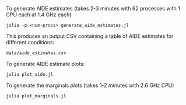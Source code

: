 To generate AIDE estimates (takes 2-3 minutes with 62 processes with 1 CPU each at 1.4 GHz each)
```
julia -p <num-procs> generate_aide_estimates.jl
```

This produces an output CSV containing a table of AIDE estimates for different conditions:
```
data/aide_estimates.csv
```

To generate AIDE estimate plots:
```
julia plot_aide.jl
```

To generate the marginals plots (takes 1-2 minutes with 2.6 GHz CPU)
```
julia plot_marginals.jl
```
